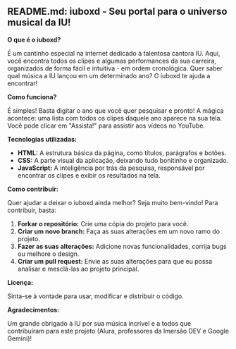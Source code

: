 ## **README.md: iuboxd - Seu portal para o universo musical da IU!**

**O que é o iuboxd?**

É um cantinho especial na internet dedicado à talentosa cantora IU. Aqui, você encontra todos os clipes e algumas performances da sua carreira, organizados de forma fácil e intuitiva - em ordem cronológica. Quer saber qual música a IU lançou em um determinado ano? O iuboxd te ajuda a encontrar! 

**Como funciona?**

É simples! Basta digitar o ano que você quer pesquisar e pronto! A mágica acontece: uma lista com todos os clipes daquele ano aparece na sua tela. Você pode clicar em "Assista!" para assistir aos vídeos no YouTube.

**Tecnologias utilizadas:**

* **HTML:** A estrutura básica da página, como títulos, parágrafos e botões.
* **CSS:** A parte visual da aplicação, deixando tudo bonitinho e organizado.
* **JavaScript:** A inteligência por trás da pesquisa, responsável por encontrar os clipes e exibir os resultados na tela.

**Como contribuir:**

Quer ajudar a deixar o iuboxd ainda melhor? Seja muito bem-vindo! Para contribuir, basta:

1. **Forkar o repositório:** Crie uma cópia do projeto para você.
2. **Criar um novo branch:** Faça as suas alterações em um novo ramo do projeto.
3. **Fazer as suas alterações:** Adicione novas funcionalidades, corrija bugs ou melhore o design.
4. **Criar um pull request:** Envie as suas alterações para que eu possa analisar e mesclá-las ao projeto principal.

**Licença:**

Sinta-se à vontade para usar, modificar e distribuir o código.

**Agradecimentos:**

Um grande obrigado à IU por sua música incrível e a todos que contribuíram para este projeto (Alura, professores da Imersão DEV e Google Gemini)!
